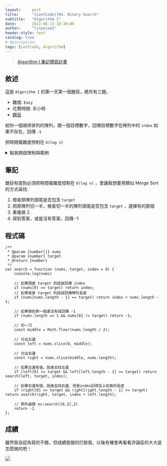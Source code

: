 ```yaml
---
layout:     post
title:      "[LeetCode]704. Binary Search"
subtitle:   "Algorithm I"
date:       2022-06-13 10:30:00
author:     "linyejoe2"
header-style: text
catalog: true
# description: 
tags: [LeetCode, Algorithm]
---
```


>[Algorithm I 筆記撰寫計畫](/2022/06/14/leetcode/Algorithm/Algorithm%20I/Starting-write-Algorithm-I-Note/)

## 敘述

這是 `Algorithm I` 的第一天第一個題目，總共有三題。

+ 難度: `Easy` 
+ 花費時間: 半小時
+ [題目](https://leetcode.com/problems/binary-search/)

給你一個順序排列的陣列，跟一個目標數字，回傳目標數字在陣列中的 `index` 如果不存在，回傳 `-1`

<!--more-->

把時間複雜度控制在 `O(log n)`

<details><summary>點我開啟限制與範例</summary>
<pre>

**限制:**

-   `1 <= nums.length <= 104`
-   `-104 < nums[i], target < 104`
-   All the integers in `nums` are **unique**.
-   `nums` is sorted in ascending order.

**Example 1:**

```=
Input: nums = [-1,0,3,5,9,12], target = 9
Output: 4
Explanation: 9 exists in nums and its index is 4
```

**Example 2:**

```=
Input: nums = [-1,0,3,5,9,12], target = 2
Output: -1
Explanation: 2 does not exist in nums so return -1
```
</pre></details>

## 筆記

題目有提到必須把時間複雜度控制在 `O(log n)` ，會讓我想要用類似 Merge Sort 的方式尋找:

1. 檢查原陣列頭尾是否包含 `target`
2. 把原陣列切一半，檢查切一半的陣列頭尾是否包含 `target` ，選擇有的那個
3. 重複做 2.
4. 得到答案，或是沒有答案，回傳 -1

## 程式碼

```js=
/**
 * @param {number[]} nums
 * @param {number} target
 * @return {number}
 */
var search = function (nums, target, index = 0) {
    console.log(nums)

    // 如果頭是 target 的話就回傳 index
    if (nums[0] == target) return index;
    // 如果尾是 target 的話就回傳陣列長度
    if (nums[nums.length - 1] == target) return index + nums.length - 1;

    // 如果做到剩一個還沒有就回傳 -1
    if (nums.length == 1 && nums[0] != target) return -1;

    // 切一刀
    const middle = Math.floor(nums.length / 2);

    // 分出左邊
    const left = nums.slice(0, middle);

    // 分出右邊
    const right = nums.slice(middle, nums.length);

    // 如果左邊有值，就進去找左邊
    if (left[0] <= target && left[left.length - 1] >= target) return search(left, target, index);

    // 如果右邊有值，就進去找右邊，但是index記得加上前面的長度
    if (right[0] <= target && right[right.length - 1] >= target) return search(right, target, index + left.length);

    // 例外處理 ex:search([0,3],2)
    return -1
};
```

## 成績

雖然我自認為寫的不錯，但成績狠狠的打臉我，以後有機會再看看評論區的大大是怎麼做的吧！

![](https://i.imgur.com/tM63zgI.png)

<details style='display:none;'><summary>點我開啟舊寫法/失敗寫法</summary>
<pre>



</pre></details>

<!-- ##### 參考資料 -->